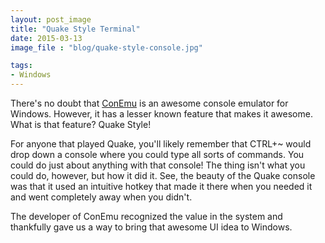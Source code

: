 ```yaml
---
layout: post_image
title: "Quake Style Terminal"
date: 2015-03-13
image_file : "blog/quake-style-console.jpg"

tags:
- Windows
---
```


There's no doubt that [ConEmu](https://code.google.com/p/conemu-maximus5/) is an awesome console emulator for Windows. However, it has a lesser known feature that makes it awesome. What is that feature? Quake Style!

For anyone that played Quake, you'll likely remember that CTRL+~ would drop down a console where you could type all sorts of commands. You could do just about anything with that console! The thing isn't what you could do, however, but how it did it. See, the beauty of the Quake console was that it used an intuitive hotkey that made it there when you needed it and went completely away when you didn't.

The developer of ConEmu recognized the value in the system and thankfully gave us a way to bring that awesome UI idea to Windows.
